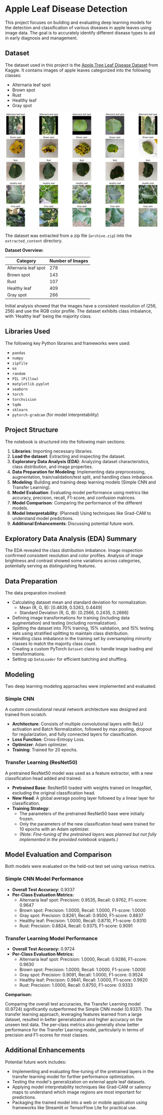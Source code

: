 # Apple Leaf Disease Detection

This project focuses on building and evaluating deep learning models for the detection and classification of various diseases in apple leaves using image data. The goal is to accurately identify different disease types to aid in early diagnosis and management.

## Dataset

The dataset used in this project is the [Apple Tree Leaf Disease Dataset](https://www.kaggle.com/datasets/nirmalsankalana/apple-tree-leaf-disease-dataset/data) from Kaggle. It contains images of apple leaves categorized into the following classes:

- Alternaria leaf spot
- Brown spot
- Rust
- Healthy leaf
- Gray spot

![Apple Leaves](appleLeaves.png)

The dataset was extracted from a zip file (`archive.zip`) into the `extracted_content` directory.

**Dataset Overview:**

| Category             | Number of Images |
|----------------------|------------------|
| Alternaria leaf spot | 278              |
| Brown spot           | 143              |
| Rust                 | 107              |
| Healthy leaf         | 409              |
| Gray spot            | 266              |

Initial analysis showed that the images have a consistent resolution of (256, 256) and use the RGB color profile. The dataset exhibits class imbalance, with 'Healthy leaf' being the majority class.

## Libraries Used

The following key Python libraries and frameworks were used:

- `pandas`
- `numpy`
- `zipfile`
- `os`
- `random`
- `PIL (Pillow)`
- `matplotlib.pyplot`
- `seaborn`
- `torch`
- `torchvision`
- `tqdm`
- `sklearn`
- `pytorch-gradcam` (for model interpretability)

## Project Structure

The notebook is structured into the following main sections:

1.  **Libraries**: Importing necessary libraries.
2.  **Load the dataset**: Extracting and inspecting the dataset.
3.  **Exploratory Data Analysis (EDA)**: Analyzing dataset characteristics, class distribution, and image properties.
4.  **Data Preparation for Modeling**: Implementing data preprocessing, augmentation, train/validation/test split, and handling class imbalance.
5.  **Modeling**: Building and training deep learning models (Simple CNN and Transfer Learning).
6.  **Model Evaluation**: Evaluating model performance using metrics like accuracy, precision, recall, F1-score, and confusion matrices.
7.  **Model Comparison**: Comparing the performance of the different models.
8.  **Model Interpretability**: (Planned) Using techniques like Grad-CAM to understand model predictions.
9.  **Additional Enhancements**: Discussing potential future work.

## Exploratory Data Analysis (EDA) Summary

The EDA revealed the class distribution imbalance. Image inspection confirmed consistent resolution and color profiles. Analysis of image brightness and contrast showed some variations across categories, potentially serving as distinguishing features.

## Data Preparation

The data preparation involved:

-   Calculating dataset mean and standard deviation for normalization:
    -   Mean (R, G, B): [0.4839, 0.5263, 0.4449]
    -   Standard Deviation (R, G, B): [0.2566, 0.2435, 0.2666]
-   Defining image transformations for training (including data augmentation) and testing (including normalization).
-   Splitting the dataset into 70% training, 15% validation, and 15% testing sets using stratified splitting to maintain class distribution.
-   Handling class imbalance in the training set by oversampling minority classes to match the majority class count.
-   Creating a custom PyTorch `Dataset` class to handle image loading and transformations.
-   Setting up `DataLoader` for efficient batching and shuffling.

## Modeling

Two deep learning modeling approaches were implemented and evaluated:

### Simple CNN

A custom convolutional neural network architecture was designed and trained from scratch.

-   **Architecture**: Consists of multiple convolutional layers with ReLU activation and Batch Normalization, followed by max pooling, dropout for regularization, and fully connected layers for classification.
-   **Loss Function**: Cross-Entropy Loss.
-   **Optimizer**: Adam optimizer.
-   **Training**: Trained for 20 epochs.

### Transfer Learning (ResNet50)

A pretrained ResNet50 model was used as a feature extractor, with a new classification head added and trained.

-   **Pretrained Base**: ResNet50 loaded with weights trained on ImageNet, excluding the original classification head.
-   **New Head**: A global average pooling layer followed by a linear layer for classification.
-   **Training Strategy**:
    -   The parameters of the pretrained ResNet50 base were initially frozen.
    -   Only the parameters of the new classification head were trained for 10 epochs with an Adam optimizer.
    -   *(Note: Fine-tuning of the pretrained layers was planned but not fully implemented in the provided notebook snippets.)*

## Model Evaluation and Comparison

Both models were evaluated on the held-out test set using various metrics.

### Simple CNN Model Performance

*   **Overall Test Accuracy:** 0.9337
*   **Per-Class Evaluation Metrics:**
    *   Alternaria leaf spot: Precision: 0.9535, Recall: 0.9762, F1-score: 0.9647
    *   Brown spot: Precision: 1.0000, Recall: 1.0000, F1-score: 1.0000
    *   Gray spot: Precision: 0.8261, Recall: 0.9500, F1-score: 0.8837
    *   Healthy leaf: Precision: 1.0000, Recall: 0.8710, F1-score: 0.9310
    *   Rust: Precision: 0.8824, Recall: 0.9375, F1-score: 0.9091

### Transfer Learning Model Performance

*   **Overall Test Accuracy:** 0.9724
*   **Per-Class Evaluation Metrics:**
    *   Alternaria leaf spot: Precision: 1.0000, Recall: 0.9286, F1-score: 0.9630
    *   Brown spot: Precision: 1.0000, Recall: 1.0000, F1-score: 1.0000
    *   Gray spot: Precision: 0.9091, Recall: 1.0000, F1-score: 0.9524
    *   Healthy leaf: Precision: 0.9841, Recall: 1.0000, F1-score: 0.9920
    *   Rust: Precision: 1.0000, Recall: 0.8750, F1-score: 0.9333

**Comparison:**

Comparing the overall test accuracies, the Transfer Learning model (0.9724) significantly outperformed the Simple CNN model (0.9337). The transfer learning approach, leveraging features learned from a large dataset, resulted in better generalization and higher accuracy on the unseen test data. The per-class metrics also generally show better performance for the Transfer Learning model, particularly in terms of precision and F1-scores for most classes.

## Additional Enhancements

Potential future work includes:

-   Implementing and evaluating fine-tuning of the pretrained layers in the transfer learning model for further performance optimization.
-   Testing the model's generalization on external apple leaf datasets.
-   Applying model interpretability techniques like Grad-CAM or saliency maps to understand which image regions are most important for predictions.
-   Packaging the trained model into a web or mobile application using frameworks like Streamlit or TensorFlow Lite for practical use.
